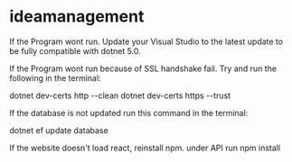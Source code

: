 # ideamanagement

If the Program wont run. Update your Visual Studio to the latest update to be fully compatible with dotnet 5.0. 

If the Program wont run because of SSL handshake fail. Try and run the following in the terminal:

dotnet dev-certs http --clean
dotnet dev-certs https --trust

If the database is not updated run this command in the terminal:

dotnet ef update database

If the website doesn't load react, reinstall npm.
under API run npm install
